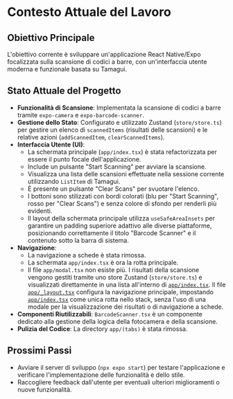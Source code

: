 # Contesto Attuale del Lavoro

## Obiettivo Principale

L'obiettivo corrente è sviluppare un'applicazione React Native/Expo focalizzata sulla scansione di codici a barre, con un'interfaccia utente moderna e funzionale basata su Tamagui.

## Stato Attuale del Progetto

-   **Funzionalità di Scansione**: Implementata la scansione di codici a barre tramite `expo-camera` e `expo-barcode-scanner`.
-   **Gestione dello Stato**: Configurato e utilizzato Zustand (`store/store.ts`) per gestire un elenco di `scannedItems` (risultati delle scansioni) e le relative azioni (`addScannedItem`, `clearScannedItems`).
-   **Interfaccia Utente (UI)**:
    -   La schermata principale (`app/index.tsx`) è stata refactorizzata per essere il punto focale dell'applicazione.
    -   Include un pulsante "Start Scanning" per avviare la scansione.
    -   Visualizza una lista delle scansioni effettuate nella sessione corrente utilizzando `ListItem` di Tamagui.
    -   È presente un pulsante "Clear Scans" per svuotare l'elenco.
    -   I bottoni sono stilizzati con bordi colorati (blu per "Start Scanning", rosso per "Clear Scans") e senza colore di sfondo per renderli più evidenti.
    -   Il layout della schermata principale utilizza `useSafeAreaInsets` per garantire un padding superiore adattivo alle diverse piattaforme, posizionando correttamente il titolo "Barcode Scanner" e il contenuto sotto la barra di sistema.
-   **Navigazione**:
    -   La navigazione a schede è stata rimossa.
    -   La schermata `app/index.tsx` è ora la rotta principale.
    -   Il file `app/modal.tsx` non esiste più. I risultati della scansione vengono gestiti tramite uno store Zustand (`store/store.ts`) e visualizzati direttamente in una lista all'interno di [`app/index.tsx`](app/index.tsx). Il file [`app/_layout.tsx`](app/_layout.tsx) configura la navigazione principale, impostando [`app/index.tsx`](app/index.tsx) come unica rotta nello stack, senza l'uso di una modale per la visualizzazione dei risultati o di navigazione a schede.
-   **Componenti Riutilizzabili**: `BarcodeScanner.tsx` è un componente dedicato alla gestione della logica della fotocamera e della scansione.
-   **Pulizia del Codice**: La directory `app/(tabs)` è stata rimossa.

## Prossimi Passi

-   Avviare il server di sviluppo (`npx expo start`) per testare l'applicazione e verificare l'implementazione delle funzionalità e dello stile.
-   Raccogliere feedback dall'utente per eventuali ulteriori miglioramenti o nuove funzionalità.